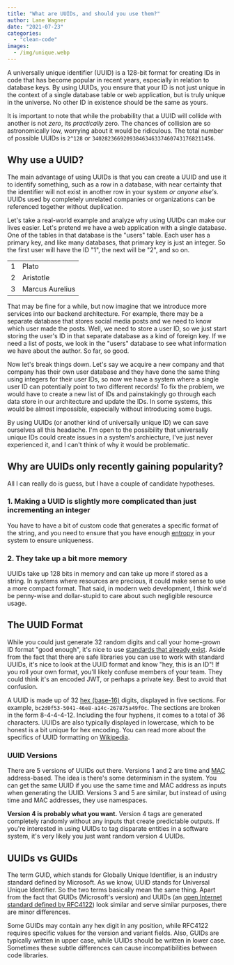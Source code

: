 ```yaml
---
title: "What are UUIDs, and should you use them?"
author: Lane Wagner
date: "2021-07-23"
categories: 
  - "clean-code"
images:
  - /img/unique.webp
---
```


A universally unique identifier (UUID) is a 128-bit format for creating IDs in code that has become popular in recent years, especially in relation to database keys. By using UUIDs, you ensure that your ID is not just unique in the context of a single database table or web application, but is truly unique in the universe. No other ID in existence should be the same as yours.

It is important to note that while the probability that a UUID will collide with another is not _zero_, its _practically_ zero. The chances of collision are so astronomically low, worrying about it would be ridiculous. The total number of possible UUIDs is `2^128` or `340282366920938463463374607431768211456`.

## Why use a UUID?

The main advantage of using UUIDs is that you can create a UUID and use it to identify something, such as a row in a database, with near certainty that the identifier will not exist in another row in your system _or anyone else's_. UUIDs used by completely unrelated companies or organizations can be referenced together without duplication.

Let's take a real-world example and analyze why using UUIDs can make our lives easier. Let's pretend we have a web application with a single database. One of the tables in that database is the "users" table. Each user has a primary key, and like many databases, that primary key is just an integer. So the first user will have the ID "1", the next will be "2", and so on.

|     |                 |
| --- | --------------- |
| 1   | Plato           |
| 2   | Aristotle       |
| 3   | Marcus Aurelius |

That may be fine for a while, but now imagine that we introduce more services into our backend architecture. For example, there may be a separate database that stores social media posts and we need to know which user made the posts. Well, we need to store a user ID, so we just start storing the user's ID in that separate database as a kind of foreign key. If we need a list of posts, we look in the "users" database to see what information we have about the author. So far, so good.

Now let's break things down. Let's say we acquire a new company and that company has their own user database and they have done the same thing using integers for their user IDs, so now we have a system where a single user ID can potentially point to two different records! To fix the problem, we would have to create a new list of IDs and painstakingly go through each data store in our architecture and update the IDs. In some systems, this would be almost impossible, especially without introducing some bugs.

By using UUIDs (or another kind of universally unique ID) we can save ourselves all this headache. I'm open to the possibility that universally unique IDs could create issues in a system's archiecture, I've just never experienced it, and I can't think of why it would be problematic.

## Why are UUIDs only recently gaining popularity?

All I can really do is guess, but I have a couple of candidate hypotheses.

### 1\. Making a UUID is slightly more complicated than just incrementing an integer

You have to have a bit of custom code that generates a specific format of the string, and you need to ensure that you have enough [entropy](https://qvault.io/cryptography/what-is-entropy-in-cryptography/) in your system to ensure uniqueness.

### 2\. They take up a bit more memory

UUIDs take up 128 bits in memory and can take up more if stored as a string. In systems where resources are precious, it could make sense to use a more compact format. That said, in modern web development, I think we'd be penny-wise and dollar-stupid to care about such negligible resource usage.

## The UUID Format

While you could just generate 32 random digits and call your home-grown ID format "good enough", it's nice to use [standards that already exist](https://qvault.io/clean-code/use-existing-standards/). Aside from the fact that there are safe libraries you can use to work with standard UUIDs, it's nice to look at the UUID format and know "hey, this is an ID"! If you roll your own format, you'll likely confuse members of your team. They could think it's an encoded JWT, or perhaps a private key. Best to avoid that confusion.

A UUID is made up of 32 [hex (base-16)](https://simple.wikipedia.org/wiki/Hexadecimal) digits, displayed in five sections. For example, `bc2d0f53-5041-46e8-a14c-267875a49f0c`. The sections are broken in the form 8-4-4-4-12. Including the four hyphens, it comes to a total of 36 characters. UUIDs are also typically displayed in lowercase, which to be honest is a bit unique for hex encoding. You can read more about the specifics of UUID formatting on [Wikipedia](https://en.wikipedia.org/wiki/Universally_unique_identifier#Format).

### UUID Versions

There are 5 versions of UUIDs out there. Versions 1 and 2 are time and [MAC](https://en.wikipedia.org/wiki/MAC_address) address-based. The idea is there's some determinism in the system. You can get the same UUID if you use the same time and MAC address as inputs when generating the UUID. Versions 3 and 5 are similar, but instead of using time and MAC addresses, they use namespaces.

**Version 4 is probably what you want.** Version 4 tags are generated completely randomly without any inputs that create predictable outputs. If you're interested in using UUIDs to tag disparate entities in a software system, it's very likely you just want random version 4 UUIDs.

## UUIDs vs GUIDs

The term GUID, which stands for Globally Unique Identifier, is an industry standard defined by Microsoft. As we know, UUID stands for Universal Unique Identifier. So the two terms basically mean the same thing. Apart from the fact that GUIDs (Microsoft's version) and UUIDs (an [open Internet standard defined by RFC4122](https://datatracker.ietf.org/doc/html/rfc4122)) look similar and serve similar purposes, there are minor differences.

Some GUIDs may contain any hex digit in any position, while RFC4122 requires specific values for the version and variant fields. Also, GUIDs are typically written in upper case, while UUIDs should be written in lower case. Sometimes these subtle differences can cause incompatibilities between code libraries.
